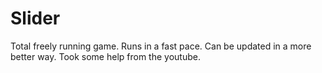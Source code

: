 Slider
======

Total freely running game. Runs in a fast pace. Can be updated in a more better way.
Took some help from the youtube.

